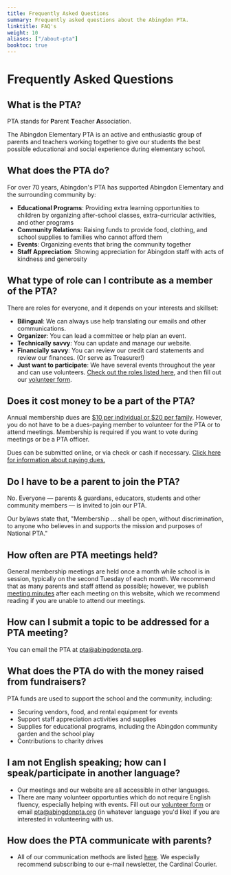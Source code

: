 ```yaml
---
title: Frequently Asked Questions
summary: Frequently asked questions about the Abingdon PTA.
linktitle: FAQ's
weight: 10
aliases: ["/about-pta"]
booktoc: true
---
```


# Frequently Asked Questions

## What is the PTA?
PTA stands for **P**arent **T**eacher **A**ssociation.

The Abingdon Elementary PTA is an active and enthusiastic group of parents and teachers working together to give our students the best possible educational and social experience during elementary school.

## What does the PTA do?
For over 70 years, Abingdon's PTA has supported Abingdon Elementary and the surrounding community by:

- **Educational Programs**: Providing extra learning opportunities to children by organizing after-school classes, extra-curricular activities, and other programs
- **Community Relations**: Raising funds to provide food, clothing, and school supplies to families who cannot afford them
- **Events**: Organizing events that bring the community together
- **Staff Appreciation**: Showing appreciation for Abingdon staff with acts of kindness and generosity

## What type of role can I contribute as a member of the PTA?
There are roles for everyone, and it depends on your interests and skillset:
- **Bilingual**: We can always use help translating our emails and other communications.
- **Organizer**: You can lead a committee or help plan an event.
- **Technically savvy**: You can update and manage our website.
- **Financially savvy**: You can review our credit card statements and review our finances. (Or serve as Treasurer!)
- **Just want to participate**: We have several events throughout the year and can use volunteers.
[Check out the roles listed here](/roles/), and then fill out our [volunteer form](/volunteer/).

## Does it cost money to be a part of the PTA?
Annual membership dues are [$10 per individual or $20 per family](/join). However, you do not have to be a dues-paying member to volunteer for the PTA or to attend meetings. Membership is required if you want to vote during meetings or be a PTA officer.

Dues can be submitted online, or via check or cash if necessary. [Click here for information about paying dues.](/join/)

## Do I have to be a parent to join the PTA?
No. Everyone — parents & guardians, educators, students and other community members — is invited to join our PTA.

Our bylaws state that, "Membership ... shall be open, without discrimination, to anyone who believes in and supports the mission and purposes of National PTA."

## How often are PTA meetings held?
General membership meetings are held once a month while school is in session, typically on the second Tuesday of each month. We recommend that as many parents and staff attend as possible; however, we publish [meeting minutes](/documents/) after each meeting on this website, which we recommend reading if you are unable to attend our meetings.

## How can I submit a topic to be addressed for a PTA meeting?
You can email the PTA at pta@abingdonpta.org.

## What does the PTA do with the money raised from fundraisers?
PTA funds are used to support the school and the community, including:
- Securing vendors, food, and rental equipment for events
- Support staff appreciation activities and supplies
- Supplies for educational programs, including the Abingdon community garden and the school play
- Contributions to charity drives

## I am not English speaking; how can I speak/participate in another language?
- Our meetings and our website are all accessible in other languages.
- There are many volunteer opportunties which do not require English fluency, especially helping with events. Fill out our [volunteer form](/volunteer/) or email pta@abingdonpta.org (in whatever language you'd like) if you are interested in volunteering with us.

## How does the PTA communicate with parents?
- All of our communication methods are listed [here](/connect/). We especially recommend subscribing to our e-mail newsletter, the Cardinal Courier.